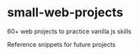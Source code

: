 # small-web-projects
60+ web projects to practice vanilla js skills

Reference snippets for future projects

